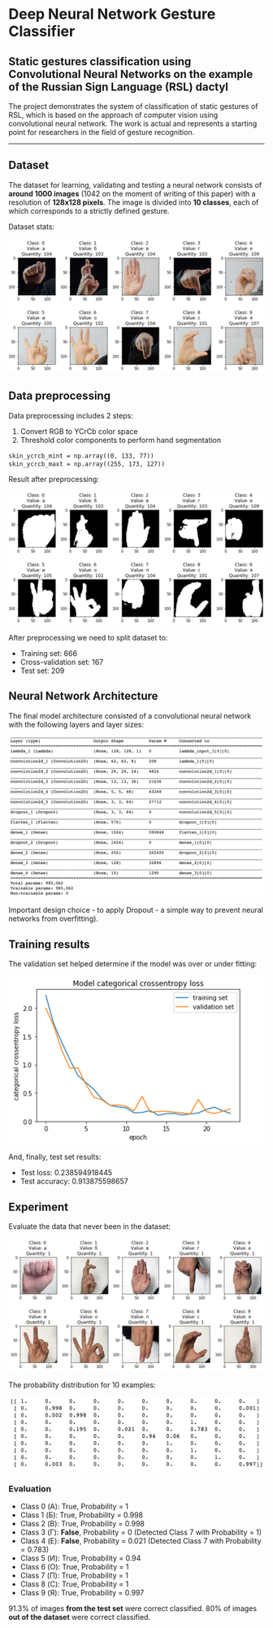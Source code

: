 # Deep Neural Network Gesture Classifier

## Static gestures classification using Convolutional Neural Networks on the example of the Russian Sign Language (RSL) dactyl

[image1]: ./imgs/01_dataset.png "dataset"
[image2]: ./imgs/02_segment.png "segment"
[image3]: ./imgs/03_cnn.png "cnn"
[image4]: ./imgs/04_train.png "train"
[image5]: ./imgs/05_exp.png "exp"
[image6]: ./imgs/06_res.png "res"

The project demonstrates the system of classification of static gestures of RSL, which is based on the approach of computer vision using convolutional neural network. The work is actual and represents a starting point for researchers in the field of gesture recognition.

---

## Dataset

The dataset for learning, validating and testing a neural network consists of **around 1000 images** (1042 on the moment of writing of this paper) with a resolution of **128x128 pixels**. The image is divided into **10 classes**, each of which corresponds to a strictly defined gesture.

Dataset stats:

![alt text][image1]

## Data preprocessing

Data preprocessing includes 2 steps:

1. Convert RGB to YCrCb color space
2. Threshold color components to perform hand segmentation

```
skin_ycrcb_mint = np.array((0, 133, 77))
skin_ycrcb_maxt = np.array((255, 173, 127))
```

Result after preprocessing:

![alt text][image2]

After preprocessing we need to split dataset to:

* Training set: 666
* Cross-validation set: 167
* Test set: 209

## Neural Network Architecture

The final model architecture consisted of a convolutional neural network with the following layers and layer sizes:

![alt text][image3]

Important design choice - to apply Dropout - a simple way to prevent neural networks from overfitting). 

## Training results

The validation set helped determine if the model was over or under fitting:

![alt text][image4]

And, finally, test set results:

* Test loss: 0.238594918445
* Test accuracy: 0.913875598657

## Experiment

Evaluate the data that never been in the dataset:

![alt text][image5]

The probability distribution for 10 examples:

![alt text][image6]

### Evaluation

* Class 0 (А): True, Probability = 1
* Class 1 (Б): True, Probability = 0.998
* Class 2 (В): True, Probability = 0.998
* Class 3 (Г): **False**, Probability = 0 (Detected Class 7 with Probability = 1)
* Class 4 (Е): **False**, Probability = 0.021 (Detected Class 7 with Probability = 0.783)
* Class 5 (И): True, Probability = 0.94
* Class 6 (О): True, Probability = 1
* Class 7 (П): True, Probability = 1
* Class 8 (С): True, Probability = 1
* Class 9 (Я): True, Probability = 0.997

91.3% of images **from the test set** were correct classified.
80% of images **out of the dataset** were correct classified.

